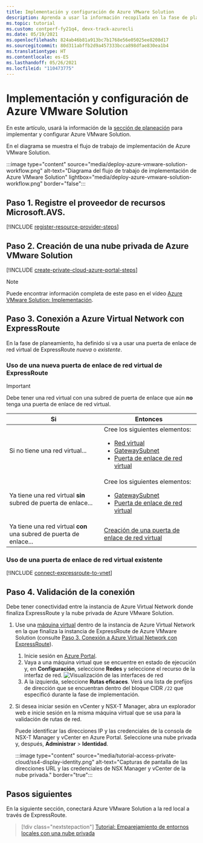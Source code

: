 ```yaml
---
title: Implementación y configuración de Azure VMware Solution
description: Aprenda a usar la información recopilada en la fase de planeación para implementar y configurar la nube privada de Azure VMware Solution.
ms.topic: tutorial
ms.custom: contperf-fy21q4, devx-track-azurecli
ms.date: 05/19/2021
ms.openlocfilehash: 824ab46b81a913bc7b1768e56e05025ee8208d17
ms.sourcegitcommit: 80d311abffb2d9a457333bcca898dfae830ea1b4
ms.translationtype: HT
ms.contentlocale: es-ES
ms.lasthandoff: 05/26/2021
ms.locfileid: "110473775"
---
```

# <a name="deploy-and-configure-azure-vmware-solution"></a>Implementación y configuración de Azure VMware Solution

En este artículo, usará la información de la [sección de planeación](production-ready-deployment-steps.md) para implementar y configurar Azure VMware Solution. 

En el diagrama se muestra el flujo de trabajo de implementación de Azure VMware Solution. 

:::image type="content" source="media/deploy-azure-vmware-solution-workflow.png" alt-text="Diagrama del flujo de trabajo de implementación de Azure VMware Solution" lightbox="media/deploy-azure-vmware-solution-workflow.png" border="false":::

## <a name="step-1-register-the-microsoftavs-resource-provider"></a>Paso 1. Registre el proveedor de recursos **Microsoft.AVS**.

[!INCLUDE [register-resource-provider-steps](includes/register-resource-provider-steps.md)]

## <a name="step-2-create-an-azure-vmware-solution-private-cloud"></a>Paso 2. Creación de una nube privada de Azure VMware Solution

[!INCLUDE [create-private-cloud-azure-portal-steps](includes/create-private-cloud-azure-portal-steps.md)]

>[!NOTE]
>Puede encontrar información completa de este paso en el vídeo [Azure VMware Solution: Implementación](https://www.youtube.com/embed/gng7JjxgayI).


## <a name="step-3-connect-to-azure-virtual-network-with-expressroute"></a>Paso 3. Conexión a Azure Virtual Network con ExpressRoute

En la fase de planeamiento, ha definido si va a usar una puerta de enlace de red virtual de ExpressRoute *nueva* o *existente*.  

### <a name="use-a-new-expressroute-virtual-network-gateway"></a>Uso de una nueva puerta de enlace de red virtual de ExpressRoute

>[!IMPORTANT]
>Debe tener una red virtual con una subred de puerta de enlace que aún **no** tenga una puerta de enlace de red virtual.

| Si | Entonces  |
| --- | --- |
| Si no tiene una red virtual...     |  Cree los siguientes elementos:<ul><li><a href="tutorial-configure-networking.md#create-a-virtual-network">Red virtual</a></li><li><a href="../expressroute/expressroute-howto-add-gateway-portal-resource-manager.md#create-the-gateway-subnet">GatewaySubnet</a></li><li><a href="tutorial-configure-networking.md#create-a-virtual-network-gateway">Puerta de enlace de red virtual</a></li></ul>        |
| Ya tiene una red virtual **sin** subred de puerta de enlace...   | Cree los siguientes elementos: <ul><li><a href="../expressroute/expressroute-howto-add-gateway-portal-resource-manager.md#create-the-gateway-subnet">GatewaySubnet</a></li><li><a href="tutorial-configure-networking.md#create-a-virtual-network-gateway">Puerta de enlace de red virtual</a></li></ul>          |
| Ya tiene una red virtual **con** una subred de puerta de enlace... | [Creación de una puerta de enlace de red virtual](tutorial-configure-networking.md#create-a-virtual-network-gateway)   |


### <a name="use-an-existing-virtual-network-gateway"></a>Uso de una puerta de enlace de red virtual existente

[!INCLUDE [connect-expressroute-to-vnet](includes/connect-expressroute-vnet.md)]


## <a name="step-4-validate-the-connection"></a>Paso 4. Validación de la conexión

Debe tener conectividad entre la instancia de Azure Virtual Network donde finaliza ExpressRoute y la nube privada de Azure VMware Solution. 

1. Use una [máquina virtual](../virtual-machines/windows/quick-create-portal.md#create-virtual-machine) dentro de la instancia de Azure Virtual Network en la que finaliza la instancia de ExpressRoute de Azure VMware Solution (consulte [Paso 3. Conexión a Azure Virtual Network con ExpressRoute](#step-3-connect-to-azure-virtual-network-with-expressroute)).  

   1. Inicie sesión en [Azure Portal](https://portal.azure.com).
   2. Vaya a una máquina virtual que se encuentre en estado de ejecución y, en **Configuración**, seleccione **Redes** y seleccione el recurso de la interfaz de red.
      ![Visualización de las interfaces de red](../virtual-network/media/diagnose-network-routing-problem/view-nics.png)
   4. A la izquierda, seleccione **Rutas eficaces**. Verá una lista de prefijos de dirección que se encuentran dentro del bloque CIDR `/22` que especificó durante la fase de implementación.

1. Si desea iniciar sesión en vCenter y NSX-T Manager, abra un explorador web e inicie sesión en la misma máquina virtual que se usa para la validación de rutas de red.  

   Puede identificar las direcciones IP y las credenciales de la consola de NSX-T Manager y vCenter en Azure Portal.  Seleccione una nube privada y, después, **Administrar** > **Identidad**.

   :::image type="content" source="media/tutorial-access-private-cloud/ss4-display-identity.png" alt-text="Capturas de pantalla de las direcciones URL y las credenciales de NSX Manager y vCenter de la nube privada." border="true":::


## <a name="next-steps"></a>Pasos siguientes

En la siguiente sección, conectará Azure VMware Solution a la red local a través de ExpressRoute.

> [!div class="nextstepaction"]
> [Tutorial: Emparejamiento de entornos locales con una nube privada](tutorial-expressroute-global-reach-private-cloud.md)
